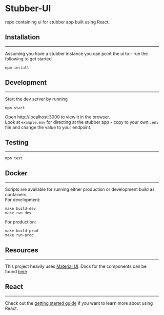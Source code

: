 # Stubber-UI

repo containing ui for stubber app built using React.

## Installation
---
Assuming you have a stubber instance you can point the ui to - run the following to get started
```
npm install
```

## Development
---
Start the dev server by running
```
npm start
```
Open http://localhost:3000 to view it in the browser.
<br/>
Look at `example.env` for directing at the stubber app - copy to your own `.env` file and change the value to your endpoint.

## Testing
---
```
npm test
```

## Docker
---
Scripts are available for running either production or development build as containers.
<br/>
For development:
```
make build-dev
make run-dev
```
For production:
```
make build-prod
make run-prod
```

## Resources
---
This project heavily uses [Material UI](https://mui.com/). Docs for the components can be found [here](https://mui.com/material-ui/getting-started/overview/)

## React
---
Check out the [getting started guide](react-getting-started.md) if you want to learn more about using React.